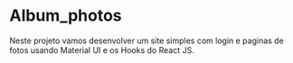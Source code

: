 # Album_photos
Neste projeto vamos desenvolver um site simples com login e paginas de fotos usando Material UI e os Hooks do React JS.
